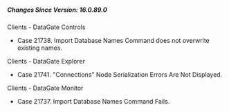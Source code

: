 ﻿<h5 id="SinceVersion">Changes Since Version: 16.0.89.0</h5>

<span class="changeNoteHeading"> Clients - DataGate Controls</span>
<ul>
    <li>Case 21738. Import Database Names Command does not overwrite existing names.</li>
</ul>

<span class="changeNoteHeading"> Clients - DataGate Explorer</span>
<ul>
    <li>Case 21741. "Connections" Node Serialization Errors Are Not Displayed.</li>
</ul>

<span class="changeNoteHeading"> Clients - DataGate Monitor</span>
<ul>
    <li>Case 21737. Import Database Names Command Fails.</li>
</ul>
